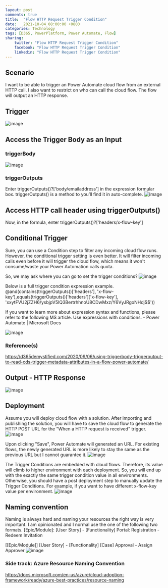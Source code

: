 ```yaml
---
layout: post
comments: true
title:  "Flow HTTP Request Trigger Condition"
date:   2021-10-04 08:00:00 +0800
categories: Technology
tags: [D365, PowerPlatform, Power Automate, Flow]
sharing:
    twitter: "Flow HTTP Request Trigger Condition"
    facebook: "Flow HTTP Request Trigger Condition"
    linkedin: "Flow HTTP Request Trigger Condition"
---
```


## Scenario
I want to be able to trigger an Power Automate cloud flow from an external HTTP call. I also want to restrict on who can call the cloud flow. The flow will output an HTTP response.

## Trigger
![image](../images\2021-10-04-flow-http-request-trigger-condition\1-http-request-received-trigger.png)

## Access the Trigger Body as an Input
### triggerBody
![image](../images\2021-10-04-flow-http-request-trigger-condition\2-trigger-body.png)

### triggerOutputs
Enter triggerOutputs()?['body/emailaddress'] in the expression formular box. triggerOutputs() is a method to you’ll find it in auto-complete.
![image](../images\2021-10-04-flow-http-request-trigger-condition\3-trigger-output.png)

## Access HTTP call header using triggerOutputs()
Now, in the formula, enter triggerOutputs()?['headers/x-flow-key']

## Conditional Trigger
Sure, you can use a Condition step to filter any incoming cloud flow runs. However, the conditional trigger setting is even better. It will filter incoming calls even before it will trigger the cloud flow, which means it won't consume/waste your Power Automation calls quota.

So, we may ask where you can go to set the trigger conditions? 
![image](../images\2021-10-04-flow-http-request-trigger-condition\4-trigger-condition.png)


Below is a full trigger condition expression example.
@and(contains(triggerOutputs()['headers'], 'x-flow-key'),equals(triggerOutputs()['headers']['x-flow-key'], 'xxytFVU2jZZH6/ysbjpV5IQ3BertrhhnoU8CDwMxz/Y6VyJRgoNHdj$$'))

If you want to learn more about expression syntax and functions, please refer to the following MS article. Use expressions with conditions. - Power Automate | Microsoft Docs

![image](../images\2021-10-04-flow-http-request-trigger-condition\5-trigger-condition-expression.png)


### Reference(s)
https://d365demystified.com/2020/09/06/using-triggerbody-triggeroutput-to-read-cds-trigger-metadata-attributes-in-a-flow-power-automate/

## Output - HTTP Response
![image](../images\2021-10-04-flow-http-request-trigger-condition\6-http-response-output.png)

## Deployment
Assume you will deploy cloud flow with a solution. After importing and publishing the solution, you will have to save the cloud flow to generate the HTTP POST URL for the "When a HTTP request is received" trigger.
![image](../images/2021-10-04-flow-http-request-trigger-condition/7-flow-deployment.png)

Upon clicking "Save", Power Automate will generated an URL.  For existing flows, the newly generated URL is more likely to stay the same as the previous URL but I cannot guarantee it.
![image](../images/2021-10-04-flow-http-request-trigger-condition/9-flow-deployment-http-trigger-url-change.png)

The Trigger Conditions are embedded with cloud flows. Therefore, its value will climb to higher environment with each deployment. So, you will end up with the exactly the same trigger condition value in all environments. Otherwise, you should have a post deployment step to manually update the Trigger Conditions. For example, if you want to have different x-flow-key value per environment.
![image](../images/2021-10-04-flow-http-request-trigger-condition/10-http-trigger-condition-update-via-deployment.png)

## Naming convention
Naming is always hard and naming your resources the right way is very important. I am opinionated and I normal use  the one of the following two formats.
[Epic/Module]: [User Story] - [Functionality]
Portal: Registration - Redeem Invitation

[[Epic/Module]] [User Story] - [Functionality]
[Case] Approval - Assign Approver
![image](../images/2021-10-04-flow-http-request-trigger-condition/11-flow-naming-convention.png)

### Side track: Azure Resource Naming Convention
https://docs.microsoft.com/en-us/azure/cloud-adoption-framework/ready/azure-best-practices/resource-naming
